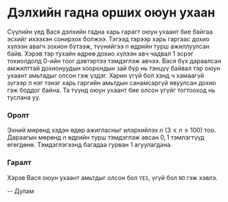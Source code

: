 Дэлхийн гадна орших оюун ухаан
==============================
Сүүлийн үед Вася дэлхийн гадна харь гарагт оюун ухаант бие байгаа эсхийг ихээхэн
сонирхох болжээ. Тэгээд тэрээр харь гаргаас дохио хүлээн авагч зохион бүтээж,
түүнийгээ $n$ өдрийн турш ажиллуулсан байв. Хэрэв тэр тухайн өдрөө дохио хүлээн
авч чадвал $1$ эсрэг тохиолдолд $0$-ийн тоог дэвтэртээ тэмдэглэж авчээ. Вася бүх
дараалсан амжилттай дохионуудын хоорондын зай бүр нь тэнцүү байвал тэр оюун
ухаант амьтадыг олсон гэж үздэг. Харин үгүй бол хэнд ч хамаагүй зүгээр л нэг
тэнэг харь гаргийн амьтдын санамсаргүй явуулсан дохио гэж боддог байна. Та түүнд
оюун ухаант бие олсон үгүйг тогтооход нь туслана уу.


### Оролт
Эхний мөрөнд хэдэн өдөр ажигласныг илэрхийлэх $n$ ($3 ≤ n ≤ 100$) тоо. Дараагын
мөрөнд $n$ өдрийн турш тэмдэглэж авсан $0, 1$ тэмлэгтүүд өгөгдөнө. Тэмдэглэгээнд
багадаа гурван $1$ агуулагдана.


### Гаралт
Хэрэв Вася оюун ухаант амьтдыг олсон бол `YES`, үгүй бол `NO` гэж хэвлэ.

-- Дулам
